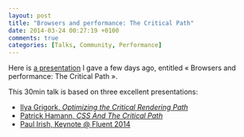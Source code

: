 ```yaml
---
layout: post
title: "Browsers and performance: The Critical Path"
date: 2014-03-24 00:27:19 +0100
comments: true
categories: [Talks, Community, Performance]
---
```


Here is [a presentation](https://thib.me/talks/navigateurs-performance) I gave a few days ago, entitled « Browsers and performance: The Critical Path ».

<!-- more -->

This 30min talk is based on three excellent presentations:

* [Ilya Grigork, _Optimizing the Critical Rendering Path_](https://docs.google.com/presentation/d/1IRHyU7_crIiCjl0Gvue0WY3eY_eYvFQvSfwQouW9368/present#slide=id.g1e697bbb_0_7)
* [Patrick Hamann, _CSS And The Critical Path_](https://speakerdeck.com/patrickhamann/css-and-the-critical-path)
* [Paul Irish, Keynote @ Fluent 2014](https://www.youtube.com/watch?v=R8W_6xWphtw)
